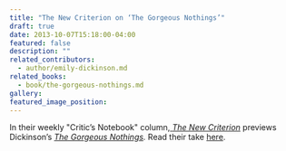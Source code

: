 ```yaml
---
title: "The New Criterion on ‘The Gorgeous Nothings’"
draft: true
date: 2013-10-07T15:18:00-04:00
featured: false
description: ""
related_contributors:
  - author/emily-dickinson.md
related_books:
  - book/the-gorgeous-nothings.md
gallery:
featured_image_position: 
---
```


In their weekly "Critic’s Notebook" column,[ _The New Criterion_](http://www.newcriterion.com/posts.cfm/Critic-s-Notebook-for-October-7--2013-7267) previews Dickinson’s _[The Gorgeous Nothings](http://ndbooks.com/book/the-gorgeous-nothings)._ Read their take [here](http://www.newcriterion.com/posts.cfm/Critic-s-Notebook-for-October-7--2013-7267). 

